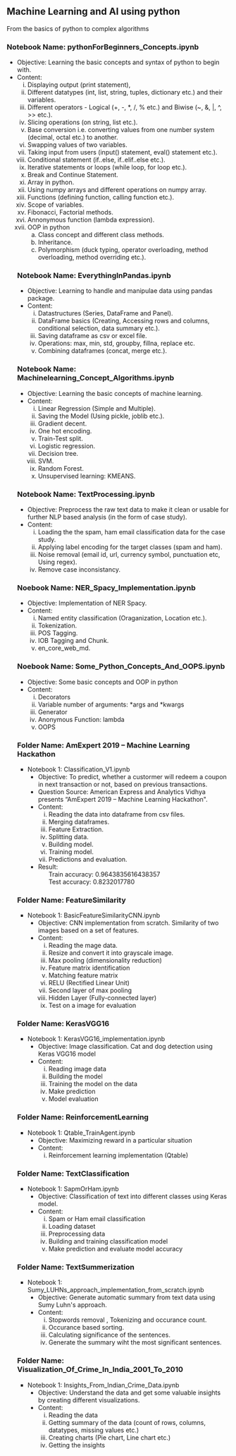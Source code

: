 
## Machine Learning and AI using python

From the basics of python to complex algorithms

### Notebook Name: pythonForBeginners_Concepts.ipynb
  <ul type="disc">
    <li> Objective: Learning the basic concepts and syntax of python to begin with.</li>
    <li> Content:
      <ol type="i">
        <li> Displaying output (print statement), </li>
        <li> Different datatypes (int, list, string, tuples, dictionary etc.) and their variables. </li>
        <li> Different operators - Logical (+, -, *, /, % etc.) and Biwise (~, &, |, ^, >> etc.). </li>
        <li> Slicing operations (on string, list etc.). </li>
        <li> Base conversion i.e. converting values from one number system (decimal, octal etc.) to another. </li>
        <li> Swapping values of two variables. </li>
        <li> Taking input from users (input() statement, eval() statement etc.). </li>
        <li> Conditional statement (if..else, if..elif..else etc.). </li>
        <li> Iterative statements or loops (while loop, for loop etc.). </li>
        <li> Break and Continue Statement. </li>
        <li> Array in python. </li>
        <li> Using numpy arrays and different operations on numpy array. </li> 
        <li> Functions (defining function, calling function etc.). </li>
        <li> Scope of variables. </li>
        <li> Fibonacci, Factorial methods. </li>
        <li> Annonymous function (lambda expression). </li>
        <li> OOP in python 
          <ol type="a">
            <li> Class concept and different class methods. </li>
            <li> Inheritance. </li>
            <li> Polymorphism (duck typing, operator overloading, method overloading, method overriding etc.). </li>
          </ol>
        </li>
      </ol>
    </li>
  </ol>
  
    
                  
### Notebook Name: EverythingInPandas.ipynb
  <ul type="disc">
    <li> Objective: Learning to handle and manipulae data using pandas package. </li>
    <li> Content: 
      <ol type="i">
        <li> Datastructures (Series, DataFrame and Panel). </li>
        <li> DataFrame basics (Creating, Accessing rows and columns, conditional selection, data summary etc.). </li>
        <li> Saving dataframe as csv or excel file. </li>
        <li> Operations: max, min, std, groupby, fillna, replace etc. </li>
        <li> Combining dataframes (concat, merge etc.). </li>
      </ol>
    </li>
  </ul>
           
### Notebook Name: Machinelearning_Concept_Algorithms.ipynb
  <ul type="disc">
    <li> Objective: Learning the basic concepts of machine learning. </li>
    <li> Content: 
      <ol type="i">
        <li> Linear Regression (Simple and Multiple). </li>
        <li> Saving the Model (Using pickle, joblib etc.). </li>
        <li> Gradient decent. </li>
        <li> One hot encoding. </li>
        <li> Train-Test split. </li>
        <li> Logistic regression. </li>
        <li> Decision tree. </li>
        <li> SVM. </li>
        <li> Random Forest. </li>
        <li> Unsupervised learning: KMEANS. </li>
      </ol>
    </li>
  </ul>    
  
### Notebook Name: TextProcessing.ipynb
  <ul type="disc">
    <li> Objective: Preprocess the raw text data to make it clean or usable for further NLP based analysis (in the form of case study). </li>
    <li> Content: 
      <ol type="i">
        <li> Loading the the spam, ham email classification data for the case study. </li>
        <li> Applying label encoding for the target classes (spam and ham). </li>
        <li> Noise removal (email id, url, currency symbol, punctuation etc, Using regex). </li>
        <li> Remove case inconsistancy. </li>
      </ol>
    </li>
  </ul>
             
### Noebook Name: NER_Spacy_Implementation.ipynb
  <ul type="disc">
    <li> Objective: Implementation of NER Spacy. </li>
    <li> Content: 
      <ol type="i">
        <li> Named entity classification (Oraganization, Location etc.). </li>
        <li> Tokenization. </li>
        <li> POS Tagging. </li>
        <li> IOB Tagging and Chunk. </li>
        <li> en_core_web_md. </li>
      </ol>
    </li>
  </ul>
  
### Noebook Name: Some_Python_Concepts_And_OOPS.ipynb
  <ul type="disc">
    <li> Objective: Some basic concepts and OOP in python </li>
    <li> Content: 
      <ol type="i">
        <li> Decorators </li>
        <li> Variable number of arguments: *args and *kwargs </li>
        <li> Generator </li>
        <li> Anonymous Function: lambda </li>
        <li> OOPS </li>
      </ol>
    </li>
  </ul>

### Folder Name: AmExpert 2019 – Machine Learning Hackathon
  <ul type="square">
    <li> Notebook 1: Classification_V1.ipynb
      <ul type="disc">
        <li> Objective: To predict, whether a custormer will redeem a coupon in next transaction or not, based on previous transactions. 
        </li>
        <li> Question Source: American Express and Analytics Vidhya presents “AmExpert 2019 – Machine Learning Hackathon". </li>
        <li> Content: 
          <ol type="i">
            <li> Reading the data into dataframe from csv files. </li>
            <li> Merging dataframes. </li>
            <li> Feature Extraction. </li>
            <li> Splitting data. </li>
            <li> Building model. </li>
            <li> Training model. </li>
            <li> Predictions and evaluation. </li>
          </ol>
        </li>
        <li> Result: 
          <ul type="none">
            <li> Train accuracy: 0.9643835616438357 </li>
            <li> Test accuracy: 0.8232017780 </li>
          </ul>
        </li>
      </ul>
    </li>
  </ul>

### Folder Name: FeatureSimilarity
  <ul type="square">
    <li> Notebook 1: BasicFeatureSimilarityCNN.ipynb
      <ul type="disc">
        <li> Objective: CNN implementation from scratch. Similarity of two images based on a set of features.
        </li>        
        <li> Content: 
          <ol type="i">
            <li> Reading the mage data. </li>
            <li> Resize and convert it into grayscale image. </li>
            <li> Max pooling (dimensionality reduction) </li>
            <li> Feature matrix identification </li>
            <li> Matching feature matrix </li>
            <li> RELU (Rectified Linear Unit) </li>
            <li> Second layer of max pooling </li>
            <li> Hidden Layer (Fully-connected layer) </li>
            <li> Test on a image for evaluation </li>
          </ol>
        </li>        
      </ul>
    </li>
  </ul>
  
### Folder Name: KerasVGG16
  <ul type="square">
    <li> Notebook 1: KerasVGG16_implementation.ipynb
      <ul type="disc">
        <li> Objective: Image classification. Cat and dog detection using Keras VGG16 model
        </li>        
        <li> Content: 
          <ol type="i">
            <li> Reading image data </li>
            <li> Building the model </li>
            <li> Training the model on the data </li>
            <li> Make prediction </li>
            <li> Model evaluation </li>            
          </ol>
        </li>        
      </ul>
    </li>
  </ul>

### Folder Name: ReinforcementLearning
  <ul type="square">
    <li> Notebook 1: Qtable_TrainAgent.ipynb
      <ul type="disc">
        <li> Objective: Maximizing reward in a particular situation
        </li>        
        <li> Content: 
          <ol type="i">
            <li> Reinforcement learning implementation (Qtable) </li>            
          </ol>
        </li>        
      </ul>
    </li>
  </ul>
  
### Folder Name: TextClassification
  <ul type="square">
    <li> Notebook 1: SapmOrHam.ipynb
      <ul type="disc">
        <li> Objective: Classification of text into different classes using Keras model.
        </li>        
        <li> Content: 
          <ol type="i">
            <li> Spam or Ham email classification</li>
            <li> Loading dataset </li>
            <li> Preprocessing data </li>
            <li> Building and training classification model </li>
            <li> Make prediction and evaluate model accuracy </li>            
          </ol>
        </li>        
      </ul>
    </li>
  </ul>
  
  
### Folder Name: TextSummerization
  <ul type="square">
    <li> Notebook 1: Sumy_LUHNs_approach_implementation_from_scratch.ipynb
      <ul type="disc">
        <li> Objective: Generate automatic summary from text data using Sumy Luhn's approach.
        </li>        
        <li> Content: 
          <ol type="i">
            <li> Stopwords removal , Tokenizing and occurance count. </li>
            <li> Occurance based sorting. </li>
            <li> Calculating significance of the sentences. </li>
            <li> Generate the summary wiht the most significant sentences. </li>            
          </ol>
        </li>        
      </ul>
    </li>
  </ul>
  
### Folder Name: Visualization_Of_Crime_In_India_2001_To_2010
  <ul type="square">
    <li> Notebook 1: Insights_From_Indian_Crime_Data.ipynb
      <ul type="disc">
        <li> Objective: Understand the data and get some valuable insights by creating different visualizations.
        </li>        
        <li> Content: 
          <ol type="i">
            <li> Reading the data </li>
            <li> Getting summary of the data (count of rows, columns, datatypes, missing values etc.) </li>
            <li> Creating charts (Pie chart, Line chart etc.) </li>
            <li> Getting the insights </li>            
          </ol>
        </li>        
      </ul>
    </li>
  </ul>
